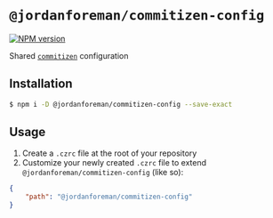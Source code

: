 # `@jordanforeman/commitizen-config`

<span class="badge-npmversion"><a href="https://www.npmjs.com/package/@jordanforeman/commitizen-config" title="View this project on NPM"><img src="https://img.shields.io/npm/v/@jordanforeman/commitizen-config.svg" alt="NPM version" /></a></span>

Shared [`commitizen`](https://www.npmjs.com/package/commitizen) configuration

## Installation

```bash
$ npm i -D @jordanforeman/commitizen-config --save-exact
```

## Usage

1. Create a `.czrc` file at the root of your repository
2. Customize your newly created `.czrc` file to extend `@jordanforeman/commitizen-config` (like so):

```json
{
    "path": "@jordanforeman/commitizen-config"
}
```
